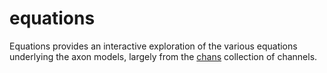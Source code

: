 # equations

Equations provides an interactive exploration of the various equations underlying the axon models, largely from the [chans](../chans) collection of channels.

